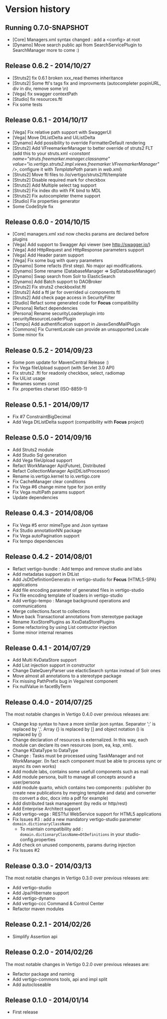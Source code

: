 Version history
===============

Running 0.7.0-SNAPSHOT
----------------------
* [Core] Managers.xml syntax changed : add a &lt;config&gt; at root
* [Dynamo] Move search public api from SearchServicePlugin to SearchManager
more to come :)

Release 0.6.2 - 2014/10/27
----------------------
* [Struts2] fix 0.6.1 broken xxx_read themes inheritance
* [Struts2] Some ftl's tags fix and improvments (autocompleter popinURL, div in div, remove some \n)
* [Vega] fix swagger contextPath
* [Studio] fix resources.ftl
* Fix some tests

Release 0.6.1 - 2014/10/17
----------------------
* [Vega] Fix relative path support with SwaggerUI
* [Vega] Move DtListDelta and UiListDelta
* [Dynamo] Add possibility to override FormatterDefault rendering
* [Struts2] Add VFreemarkerManager to better override of struts2 FLT (add this to your struts.xml *&lt;constant name="struts.freemarker.manager.classname" value="io.vertigo.struts2.impl.views.freemarker.VFreemarkerManager" /&gt;*, configure it with *TemplatePath* param in *web.xml*) 
* [Struts2] Move ftl files to /io/vertigo/struts2/ftl/template 
* [Struts2] Disable required mark for checkbox
* [Struts2] Add Multiple select tag support
* [Struts2] Fix index dto with FK bind to MDL
* [Struts2] Fix autocompleter theme support
* [Studio] Fix properties generator
* Some CodeStyle fix

Release 0.6.0 - 2014/10/15
----------------------
* [Core] managers.xml xsd now checks params are declared before plugins
* [Vega] Add support to Swagger Api viewer (see http://swagger.io/)
* [Vega] Add HttpRequest and HttpResponse parameters support
* [Vega] Add Header param support
* [Vega] Fix some bug with query parameters
* [Dynamo] Some refacts (first step). No major api modifications.
* [Dynamo] Some rename (DatabaseManager => SqlDatabaseManager)
* [Dynamo] Swap search from Solr to ElasticSearch 
* [Dynamo] Add Batch support to DAOBroker
* [Struts2] Fix struts2 checkboxlist.ftl 
* [Struts2] Add a ftl jar for overrided ui components ftl
* [Struts2] Add check page access in SecurityFilter 
* [Studio] Refact some generated code for **Focus** compatibility
* [Persona] Refact dependencies
* [Persona] Rename securityLoaderplugin into securityResourceLoaderPlugin
* [Tempo] Add authentification support in JavaxSendMailPlugin
* [Commons] Fix CurrentLocale can provide an unsupported Locale
* Some minor fix

Release 0.5.2 - 2014/09/23
--------------------------
* Some pom update for MavenCentral Release :)
* Fix Vega fileUpload support (with Servlet 3.0 API)
* Fix struts2 .ftl for readonly checkbox, select, radiomap
* Fix UiList usage
* Renames somes const
* Fix .properties charset (ISO-8859-1)

Release 0.5.1 - 2014/09/17
--------------------------
* Fix #7 ConstraintBigDecimal 
* Add Vega DtListDelta support (compatibility with **Focus** project)

Release 0.5.0 - 2014/09/16
--------------------------
* Add Struts2 module
* Add Studio Sql generation 
* Add Vega fileUpload support
* Refact WorkManager Api(Future), Distributed
* Refact CollectionManager Api(DtListProcessor)
* Rename io.vertigo.kernel to io.vertigo.core
* Fix CacheManager clear conditions
* Fix Vega #6 change mime type for json entity
* Fix Vega multiPath params support
* Update dependencies

Release 0.4.3 - 2014/08/06
--------------------------
* Fix Vega #5 error mimeType and Json syntaxe
* Fix Studio annotationNN package
* Fix Vega autoPagination support
* Fix tempo dependencies

Release 0.4.2 - 2014/08/01
--------------------------
* Refact vertigo-bundle : Add tempo and remove studio and labs
* Add metadatas support in DtList
* Add JsDtDefinitionGenerato in vertigo-studio for **Focus** (HTML5-SPA) applications
* Add file encoding parameter of generated files in vertigo-studio
* Fix file encoding template of loaders in vertigo-studio
* Add vertigo-tempo : Manage background operations and communications
* Merge collections.facet to collections
* Move back Transactional annotations from stereotype package
* Rename XxxStorePlugins as XxxDataStorePlugins
* Some refactoring by using List<Plugin> contructor injection
* Some minor internal renames


Release 0.4.1 - 2014/07/29
--------------------------
* Add Multi KvDataStore support
* Add List injection support in constructor
* Change DateQueryParser use elacticSearch syntax instead of Solr ones
* Move almost all annotations to a stereotype package
* Fix missing PathPrefix bug in Vega/rest component
* Fix nullValue in facetByTerm


Release 0.4.0 - 2014/07/25
--------------------------
The most notable changes in Vertigo 0.4.0 over previous releases are:  
  * Change ksp syntax to have a more similar json syntax.  Separator ';' is replaced by ','. Array {} is replaced by [] and  object notation () is replaced by {}
  * Change declaration of resources is externalized. In this way, each module can declare its own resources (oom, ea, ksp, xml).     
  * Change KDataType to DataType
  * Change : Tasks must be processed using TaskManager and not WorkManager. (In fact each component must be able to process sync or async its own works) 
  * Add module labs, contains some usefull components such as mail   
  * Add module persona, built to manage all concepts around a user/persona  
  * Add module quarto, which contains two components : publisher (to create new publications by merging template and data) and converter (to convert a doc, docx into a pdf for example)   
  * Add distributed task management (by redis or http/rest)
  * Add Enterprise Architect support
  * Add vertigo-vega : RESTful WebService support for HTML5 applications
  * Fix Issues #3 : add a new mandatory vertigo-studio parameter ```domain.dictionaryClassName``` 
    * To maintain compatibility add : ```domain.dictionaryClassName=DtDefinitions``` in your studio-config.properties
  * Add check on unused components, params during injection  
  * Fix Issues #2

Release 0.3.0 - 2014/03/13
--------------------------
The most notable changes in Vertigo 0.3.0 over previous releases are:
  * Add vertigo-studio
  * Add Jpa/Hibernate support
  * Add vertigo-dynamo
  * Add vertigo-ccc Command & Control Center
  * Refactor maven modules

Release 0.2.1 - 2014/02/26
--------------------------
  * Simplify Assertion api

Release 0.2.0 - 2014/02/26
--------------------------
The most notable changes in Vertigo 0.2.0 over previous releases are:
  * Refactor package and naming 
  * Add vertigo-commons tools, api and impl split
  * Add autocloseable

Release 0.1.0 - 2014/01/14
--------------------------
  * First release


